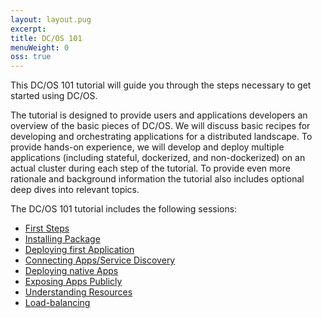 ```yaml
---
layout: layout.pug
excerpt:
title: DC/OS 101
menuWeight: 0
oss: true
---
```


This DC/OS 101 tutorial will guide you through the steps necessary to get started using DC/OS.

The tutorial is designed to provide users and applications developers an overview of the basic pieces of DC/OS. We will discuss basic recipes for developing and orchestrating applications for a distributed landscape. To provide hands-on experience, we will develop and deploy multiple applications (including stateful, dockerized, and non-dockerized) on an actual cluster during each step of the tutorial. To provide even more rationale and background information the tutorial also includes optional deep dives into relevant topics.


The DC/OS 101 tutorial includes the following sessions:

* [First Steps][1]
* [Installing Package][2]
* [Deploying first Application][3]
* [Connecting Apps/Service Discovery][4]
* [Deploying native Apps][5]
* [Exposing Apps Publicly][6]
* [Understanding Resources][7]
* [Load-balancing][8]

[1]: /docs/1.8/usage/tutorials/dcos-101/cli/
[2]: /docs/1.8/usage/tutorials/dcos-101/redis-package/
[3]: /docs/1.8/usage/tutorials/dcos-101/app1/
[4]: /docs/1.8/usage/tutorials/dcos-101/service-discovery/
[5]: /docs/1.8/usage/tutorials/dcos-101/app2/
[6]: /docs/1.8/usage/tutorials/dcos-101/marathon-lb/
[7]: /docs/1.8/usage/tutorials/dcos-101/resources/
[8]: /docs/1.8/usage/tutorials/dcos-101/loadbalancing/
